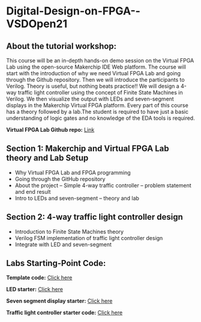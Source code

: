 # Digital-Design-on-FPGA--VSDOpen21
## About the tutorial workshop:
This course will be an in-depth hands-on demo session on the Virtual FPGA Lab using the open-source Makerchip IDE Web platform. The course will start with the introduction of why we need Virtual FPGA Lab and going through the Github repository. Then we will introduce the participants to Verilog. Theory is useful, but nothing beats practice!!  We will design a 4-way traffic light controller using the concept of Finite State Machines in Verilog. We then visualize the output with LEDs and seven-segment displays in the Makerchip Virtual FPGA platform. Every part of this course has a theory followed by a lab.The student is required to have just a basic understanding of logic gates and no knowledge of the EDA tools is required.

__Virtual FPGA Lab Github repo:__ [Link](https://github.com/BalaDhinesh/Virtual-FPGA-Lab)


## Section 1: Makerchip and Virtual FPGA Lab theory and Lab Setup

- Why Virtual FPGA Lab and FPGA programming
- Going through the GitHub repository
- About the project – Simple 4-way traffic controller – problem statement and end result
- Intro to LEDs and seven-segment – theory and lab

## Section 2: 4-way traffic light controller design

- Introduction to Finite State Machines theory
- Verilog FSM implementation of traffic light controller design
- Integrate with LED and seven-segment

## Labs Starting-Point Code:
__Template code:__ [Click here](https://www.makerchip.com/sandbox?code_url=https:%2F%2Fraw.githubusercontent.com%2FBalaDhinesh%2FDigital-Design-on-FPGA--Phaseshift22%2Fmain%2Fcode%2Ftemplate.tlv#)

__LED starter:__ [Click here](https://www.makerchip.com/sandbox?code_url=https:%2F%2Fraw.githubusercontent.com%2FBalaDhinesh%2FDigital-Design-on-FPGA--Phaseshift22%2Fmain%2Fcode%2Fled_starter.tlv#)

__Seven segment display starter:__ [Click here](https://www.makerchip.com/sandbox?code_url=https:%2F%2Fraw.githubusercontent.com%2FBalaDhinesh%2FDigital-Design-on-FPGA--Phaseshift22%2Fmain%2Fcode%2Fseven_segment_starter.tlv#)

__Traffic light controller starter code:__ [Click here](https://www.makerchip.com/sandbox?code_url=https:%2F%2Fraw.githubusercontent.com%2FBalaDhinesh%2FDigital-Design-on-FPGA--Phaseshift22%2Fmain%2Fcode%2Ftraffic_starter.tlv#)
